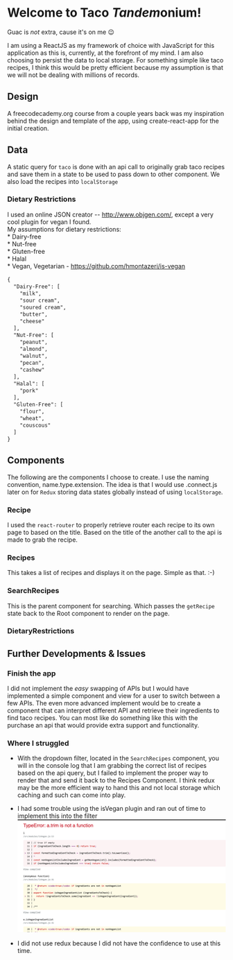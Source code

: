 # Welcome to Taco *Tandem*onium!
Guac is *not* extra, cause it's on me 😉

I am using a ReactJS as my framework of choice with JavaScript for this application as this is, currently, at the forefront of my mind.  I am also choosing to persist the data to local storage.  For something simple like taco recipes, I think this would be pretty efficient because my assumption is that we will not be dealing with millions of records.

## Design
A freecodecademy.org course from a couple years back was my inspiration behind the design and template of the app, using create-react-app for the initial creation.

## Data
A static query for `taco` is done with an api call to originally grab taco recipes and save them in a state to be used to pass down to other component.  We also load the recipes into `localStorage`

### Dietary Restrictions
I used an online JSON creator -- http://www.objgen.com/, except a very cool plugin for vegan I found.  
My assumptions for dietary restrictions:  
	* Dairy-free  
	* Nut-free  
    * Gluten-free   
	* Halal  
	* Vegan, Vegetarian - https://github.com/hmontazeri/is-vegan
	
```
{
  "Dairy-Free": [
    "milk",
    "sour cream",
    "soured cream",
    "butter",
    "cheese"
  ],
  "Nut-Free": [
    "peanut",
    "almond",
    "walnut",
    "pecan",
    "cashew"
  ],
  "Halal": [
    "pork"
  ],
  "Gluten-Free": [
    "flour",
    "wheat",
    "couscous"
  ]
}
```

## Components
The following are the components I choose to create.  I use the naming convention, name.type.extension.  The idea is that I would use .connect.js later on for `Redux` storing data states globally instead of using `localStorage`.
### Recipe
I used the `react-router` to properly retrieve router each recipe to its own page to based on the title. Based on the title of the another call to the api is made to grab the recipe.
### Recipes
This takes a list of recipes and displays it on the page.  Simple as that. :-)
### SearchRecipes
This is the parent component for searching. Which passes the `getRecipe` state back to the Root component to render on the page.
### DietaryRestrictions

## Further Developments & Issues
### Finish the app
I did not implement the *easy* swapping of APIs but I would have implemented a simple component and view for a user to switch between a few APIs.  The even more advanced implement would be to create a component that can interpret different API and retrieve their ingredients to find taco recipes.  You can most like do something like this with the purchase an api that would provide extra support and functionality. 
### Where I struggled
- With the dropdown filter, located in the `SearchRecipes` component, you will in the console log that I am grabbing the correct list of recipes based on the api query, but I failed to implement the proper way to render that and send it back to the Recipes Component.  I think redux may be the more efficient way to hand this and not local storage which caching and such can come into play.  

- I had some trouble using the isVegan plugin and ran out of time to implement this into the filter
![isVegan Error](public/images/isVegan_Error.png)

- I did not use redux because I did not have the confidence to use at this time.
